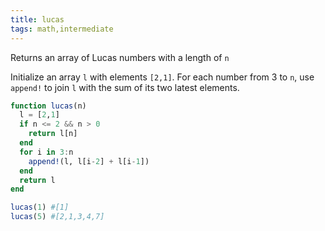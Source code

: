 ```yaml
---
title: lucas
tags: math,intermediate
---
```


Returns an array of Lucas numbers with a length of ```n```

Initialize an array `l` with elements ```[2,1]```. For each number from 3 to ```n```,
use ```append!``` to join `l` with the sum of its two latest elements. 

```jl
function lucas(n)
  l = [2,1]
  if n <= 2 && n > 0
    return l[n]
  end
  for i in 3:n
    append!(l, l[i-2] + l[i-1])
  end
  return l
end
```

```jl
lucas(1) #[1]
lucas(5) #[2,1,3,4,7]
```
